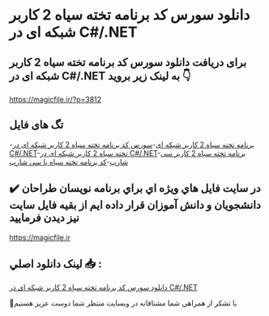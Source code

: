 # دانلود سورس کد برنامه تخته سیاه 2 کاربر شبکه ای در C#/.NET

## برای دریافت دانلود سورس کد برنامه تخته سیاه 2 کاربر شبکه ای در C#/.NET به لینک زیر بروید 👇

https://magicfile.ir/?p=3812

## تگ های فایل

-[برنامه تخته سیاه 2 کاربر شبکه ای](https://magicfile.ir/product/%d8%b3%d9%88%d8%b1%d8%b3-%da%a9%d8%af-%d8%a8%d8%b1%d9%86%d8%a7%d9%85%d9%87-%d8%aa%d8%ae%d8%aa%d9%87-%d8%b3%db%8c%d8%a7%d9%87-2-%da%a9%d8%a7%d8%b1%d8%a8%d8%b1-%d8%b4%d8%a8%da%a9%d9%87-%d8%a7%db%8c-c-net/)-[سورس کد برنامه تخته سیاه 2 کاربر شبکه ای در C#/.NET](https://magicfile.ir/product/%d8%b3%d9%88%d8%b1%d8%b3-%da%a9%d8%af-%d8%a8%d8%b1%d9%86%d8%a7%d9%85%d9%87-%d8%aa%d8%ae%d8%aa%d9%87-%d8%b3%db%8c%d8%a7%d9%87-2-%da%a9%d8%a7%d8%b1%d8%a8%d8%b1-%d8%b4%d8%a8%da%a9%d9%87-%d8%a7%db%8c-c-net/)-[تخته سیاه 2 کاربر شبکه ای در C#/.NET](https://magicfile.ir/product/%d8%b3%d9%88%d8%b1%d8%b3-%da%a9%d8%af-%d8%a8%d8%b1%d9%86%d8%a7%d9%85%d9%87-%d8%aa%d8%ae%d8%aa%d9%87-%d8%b3%db%8c%d8%a7%d9%87-2-%da%a9%d8%a7%d8%b1%d8%a8%d8%b1-%d8%b4%d8%a8%da%a9%d9%87-%d8%a7%db%8c-c-net/)-[برنامه تخته سیاه 2 کاربر سی شارپ](https://magicfile.ir/product/%d8%b3%d9%88%d8%b1%d8%b3-%da%a9%d8%af-%d8%a8%d8%b1%d9%86%d8%a7%d9%85%d9%87-%d8%aa%d8%ae%d8%aa%d9%87-%d8%b3%db%8c%d8%a7%d9%87-2-%da%a9%d8%a7%d8%b1%d8%a8%d8%b1-%d8%b4%d8%a8%da%a9%d9%87-%d8%a7%db%8c-c-net/)-[کد برنامه تخته سیاه با سی شارپ](https://magicfile.ir/product/%d8%b3%d9%88%d8%b1%d8%b3-%da%a9%d8%af-%d8%a8%d8%b1%d9%86%d8%a7%d9%85%d9%87-%d8%aa%d8%ae%d8%aa%d9%87-%d8%b3%db%8c%d8%a7%d9%87-2-%da%a9%d8%a7%d8%b1%d8%a8%d8%b1-%d8%b4%d8%a8%da%a9%d9%87-%d8%a7%db%8c-c-net/)

## ✔️ در سايت فايل هاي ويژه اي براي برنامه نويسان طراحان دانشجويان و دانش آموزان قرار داده ايم از بقيه فايل سايت نيز ديدن فرماييد

https://magicfile.ir


## لينک دانلود اصلي 📥 :

[دانلود سورس کد برنامه تخته سیاه 2 کاربر شبکه ای در C#/.NET](https://magicfile.ir/product/%d8%b3%d9%88%d8%b1%d8%b3-%da%a9%d8%af-%d8%a8%d8%b1%d9%86%d8%a7%d9%85%d9%87-%d8%aa%d8%ae%d8%aa%d9%87-%d8%b3%db%8c%d8%a7%d9%87-2-%da%a9%d8%a7%d8%b1%d8%a8%d8%b1-%d8%b4%d8%a8%da%a9%d9%87-%d8%a7%db%8c-c-net/) 


🙏با تشکر از همراهي شما مشتاقانه در وبسایت منتظر شما دوست عزیز هستیم

